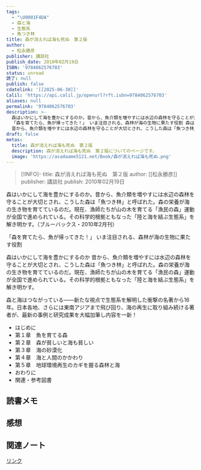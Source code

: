 ```yaml
---
tags:
  - "\U0001F4DA"
  - 森と海
  - 生態系
  - 魚つき林
title: 森が消えれば海も死ぬ　第２版
author:
  - 松永勝彦
publisher: 講談社
publish_date: 2010年02月19日
ISBN: '9784062576703'
status: unread
読了: null
publish: false
cdatelink: '[[2025-06-30]]'
Calil: 'https://api.calil.jp/openurl?rft.isbn=9784062576703'
aliases: null
permalink: '9784062576703'
description: >-
  森はいかにして海を豊かにするのか。昔から、魚介類を増やすには水辺の森林を守ることが大切とされ、こうした森は「魚つき林」と呼ばれた。森の栄養が海の生き物を育てているのだ。現在、漁師たちが山の木を育てる「漁民の森」運動が全国で進められている。その科学的根拠ともなった「陸と海を結ぶ生態系」を解き明かす。（ブルーバックス・2010年2月刊）
  「森を育てたら、魚が帰ってきた！」 いま注目される、森林が海の生物に果たす役割 森はいかにして海を豊かにするのか
  昔から、魚介類を増やすには水辺の森林を守ることが大切とされ、こうした森は「魚つき林」と呼ばれた。森の栄養が海の生き物を育てているのだ。現在、漁師たちが………
draft: false
metas:
  title: 森が消えれば海も死ぬ　第２版
  description: 森が消えれば海も死ぬ　第２版についてのページです。
  image: 'https://asadaame5121.net/Book/森が消えれば海も死ぬ.png'
---
```

>[!INFO]-
>title: 森が消えれば海も死ぬ　第２版
>author: [[松永勝彦]]
>publisher: 講談社
>publish: 2010年02月19日

森はいかにして海を豊かにするのか。昔から、魚介類を増やすには水辺の森林を守ることが大切とされ、こうした森は「魚つき林」と呼ばれた。森の栄養が海の生き物を育てているのだ。現在、漁師たちが山の木を育てる「漁民の森」運動が全国で進められている。その科学的根拠ともなった「陸と海を結ぶ生態系」を解き明かす。（ブルーバックス・2010年2月刊）

「森を育てたら、魚が帰ってきた！」
いま注目される、森林が海の生物に果たす役割

森はいかにして海を豊かにするのか
昔から、魚介類を増やすには水辺の森林を守ることが大切とされ、こうした森は「魚つき林」と呼ばれた。森の栄養が海の生き物を育てているのだ。現在、漁師たちが山の木を育てる「漁民の森」運動が全国で進められている。その科学的根拠ともなった「陸と海を結ぶ生態系」を解き明かす。

森と海はつながっている――新たな視点で生態系を解明した衝撃の名著から16年。日本各地、さらには東南アジアまで飛び回り、海の再生に取り組み続ける著者が、最新の事例と研究成果を大幅加筆し内容を一新！
- はじめに
- 第１章　魚を育てる森
- 第２章　森が貧しいと海も貧しい
- 第３章　海の砂漠化
- 第４章　海と人間のかかわり
- 第５章　地球環境再生のカギを握る森林と海
- おわりに
- 関連・参考図書

## 読書メモ
## 感想
## 関連ノート

<a href="https://asadaame5121.net/9784062576703" class="u-url">リンク</a>
